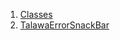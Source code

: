 

1. [Classes](widgets_talawa_error_snackbar/widgets_talawa_error_snackbar-library.html#classes)
2. [TalawaErrorSnackBar](widgets_talawa_error_snackbar/TalawaErrorSnackBar-class.html)
